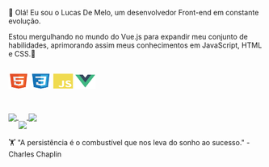 👋 Olá! Eu sou o Lucas De Melo, um desenvolvedor Front-end em constante evolução.

Estou mergulhando no mundo do Vue.js para expandir meu conjunto de habilidades, aprimorando assim meus conhecimentos em JavaScript, HTML e CSS.🚀

<div style="display: inline_block"><br>  
  <img align="center" alt="Melo-HTML" height="30" width="40" src="https://raw.githubusercontent.com/devicons/devicon/master/icons/html5/html5-original.svg"> 
  <img align="center" alt="Melo-CSS" height="30" width="40" src="https://raw.githubusercontent.com/devicons/devicon/master/icons/css3/css3-original.svg"> 
  <img align="center" alt="Melo-Js" height="30" width="40" src="https://raw.githubusercontent.com/devicons/devicon/master/icons/javascript/javascript-plain.svg"> 
  <img align="center" alt="Melo-Vue" height="30" width="40" src="https://raw.githubusercontent.com/devicons/devicon/master/icons/vuejs/vuejs-original.svg">
</div>
<br>

<!-- <div style="display: inline_block">
  <img align="center" alt="Melo's GitHub stats" height="150em" src="https://github-readme-stats.vercel.app/api?username=lucasmelo11&show_icons=true&theme=monokai&locale=pt-br">
  <img align="center" alt="Top Langs" height="150em" src="https://github-readme-stats.vercel.app/api/top-langs/?username=lucasmelo11&layout=compact&locale=pt-br">
</div> -->

<div style="display: inline_block"><br>
<a href="https://www.linkedin.com/in/lucas-de-melo-lmo11/" target="_blank">
  <img align="center" margin="5" src="https://img.shields.io/badge/LinkedIn-0077B5?style=for-the-badge&logo=linkedin&logoColor=white" />
</a>
<a href="mailto:lucas.melo.lmo@gmail.com" target="_blank">
  <img align="center" style="margin-top: 30px;" src="https://img.shields.io/badge/Gmail-D14836?style=for-the-badge&logo=gmail&logoColor=white" />
</a>
<a href="mailto:lucas_melo2011@hotmail.com" target="_blank">
  <img align="center" src="https://img.shields.io/badge/Microsoft_Outlook-0078D4?style=for-the-badge&logo=microsoft-outlook&logoColor=white" />
</a>
</div><br>

<div>🏋️ "A persistência é o combustível que nos leva do sonho ao sucesso." - Charles Chaplin</div>
<!---
lucasmelo11/lucasmelo11 is a ✨ special ✨ repository because its `README.md` (this file) appears on your GitHub profile.
You can click the Preview link to take a look at your changes.
--->
